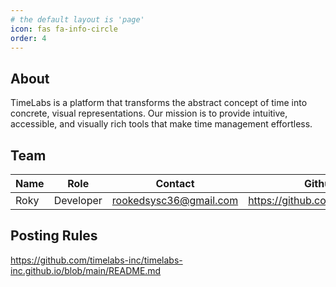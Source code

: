 ```yaml
---
# the default layout is 'page'
icon: fas fa-info-circle
order: 4
---
```


## About 

TimeLabs is a platform that transforms the abstract concept of time into concrete, visual representations. Our mission is to provide intuitive, accessible, and visually rich tools that make time management effortless.

## Team

| Name | Role | Contact | Github |
| --- | --- | --- | --- | 
| Roky | Developer | rookedsysc36@gmail.com | https://github.com/rookedsysc | 

## Posting Rules

https://github.com/timelabs-inc/timelabs-inc.github.io/blob/main/README.md